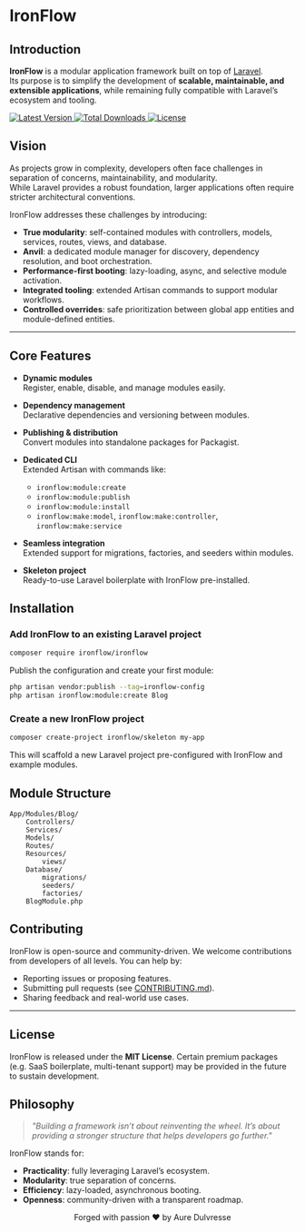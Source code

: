 # IronFlow

## Introduction

**IronFlow** is a modular application framework built on top of [Laravel](https://laravel.com).  
Its purpose is to simplify the development of **scalable, maintainable, and extensible applications**, while remaining fully compatible with Laravel’s ecosystem and tooling.

 <p align="start">
  <a href="https://packagist.org/packages/ironflow/ironflow">
    <img src="https://img.shields.io/packagist/v/ironflow/ironflow" alt="Latest Version" />
  </a>
  <a href="https://packagist.org/packages/ironflow/ironflow">
    <img src="https://img.shields.io/packagist/dt/ironflow/ironflow" alt="Total Downloads" />
  </a>
  <a href="https://packagist.org/packages/ironflow/ironflow">
    <img src="https://img.shields.io/packagist/l/ironflow/ironflow" alt="License" />
  </a>
 </p>


## Vision

As projects grow in complexity, developers often face challenges in separation of concerns, maintainability, and modularity.  
While Laravel provides a robust foundation, larger applications often require stricter architectural conventions.

IronFlow addresses these challenges by introducing:

- **True modularity**: self-contained modules with controllers, models, services, routes, views, and database.
- **Anvil**: a dedicated module manager for discovery, dependency resolution, and boot orchestration.
- **Performance-first booting**: lazy-loading, async, and selective module activation.
- **Integrated tooling**: extended Artisan commands to support modular workflows.
- **Controlled overrides**: safe prioritization between global app entities and module-defined entities.

---

## Core Features

- **Dynamic modules**  
  Register, enable, disable, and manage modules easily.  

- **Dependency management**  
  Declarative dependencies and versioning between modules.  

- **Publishing & distribution**  
  Convert modules into standalone packages for Packagist.  

- **Dedicated CLI**  
  Extended Artisan with commands like:  
  - `ironflow:module:create`
  - `ironflow:module:publish`
  - `ironflow:module:install`
  - `ironflow:make:model`, `ironflow:make:controller`, `ironflow:make:service`  

- **Seamless integration**  
  Extended support for migrations, factories, and seeders within modules.  

- **Skeleton project**  
  Ready-to-use Laravel boilerplate with IronFlow pre-installed.  


## Installation

### Add IronFlow to an existing Laravel project

```bash
composer require ironflow/ironflow
````

Publish the configuration and create your first module:

```bash
php artisan vendor:publish --tag=ironflow-config
php artisan ironflow:module:create Blog
```

### Create a new IronFlow project

```bash
composer create-project ironflow/skeleton my-app
```

This will scaffold a new Laravel project pre-configured with IronFlow and example modules.

## Module Structure

```
App/Modules/Blog/
    Controllers/
    Services/
    Models/
    Routes/
    Resources/
        views/
    Database/
        migrations/
        seeders/
        factories/
    BlogModule.php
```

## Contributing

IronFlow is open-source and community-driven.
We welcome contributions from developers of all levels. You can help by:

* Reporting issues or proposing features.
* Submitting pull requests (see [CONTRIBUTING.md](./CONTRIBUTING.md)).
* Sharing feedback and real-world use cases.

---

## License

IronFlow is released under the **MIT License**.
Certain premium packages (e.g. SaaS boilerplate, multi-tenant support) may be provided in the future to sustain development.

## Philosophy

> *"Building a framework isn’t about reinventing the wheel.
> It’s about providing a stronger structure that helps developers go further."*

IronFlow stands for:

* **Practicality**: fully leveraging Laravel’s ecosystem.
* **Modularity**: true separation of concerns.
* **Efficiency**: lazy-loaded, asynchronous booting.
* **Openness**: community-driven with a transparent roadmap.

<p align="center">
Forged with passion ❤️ by Aure Dulvresse
</p>
